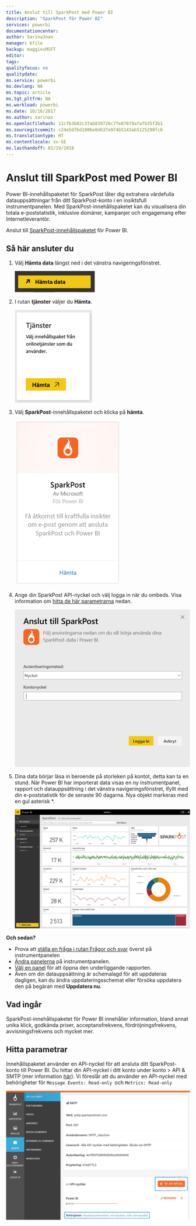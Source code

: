 ```yaml
---
title: Anslut till SparkPost med Power BI
description: "SparkPost för Power BI"
services: powerbi
documentationcenter: 
author: SarinaJoan
manager: kfile
backup: maggiesMSFT
editor: 
tags: 
qualityfocus: no
qualitydate: 
ms.service: powerbi
ms.devlang: NA
ms.topic: article
ms.tgt_pltfrm: NA
ms.workload: powerbi
ms.date: 10/16/2017
ms.author: sarinas
ms.openlocfilehash: 11cfb3b02c37ab839726c7fe87079afafb35f3b1
ms.sourcegitcommit: c24e5d7bd1806e0d637e974b5143ab5125298fc6
ms.translationtype: HT
ms.contentlocale: sv-SE
ms.lasthandoff: 02/19/2018
---
```

# <a name="connect-to-sparkpost-with-power-bi"></a>Anslut till SparkPost med Power BI
Power BI-innehållspaketet för SparkPost låter dig extrahera värdefulla datauppsättningar från ditt SparkPost-konto i en insiktsfull instrumentpanelen. Med SparkPost-innehållspaketet kan du visualisera din totala e-poststatistik, inklusive domäner, kampanjer och engagemang efter Internetleverantör.

Anslut till [SparkPost-innehållspaketet](https://app.powerbi.com/getdata/services/spark-post) för Power BI.

## <a name="how-to-connect"></a>Så här ansluter du
1. Välj **Hämta data** längst ned i det vänstra navigeringsfönstret.
   
   ![](media/service-connect-to-sparkpost/getdata.png)
2. I rutan **tjänster** väljer du **Hämta**.
   
   ![](media/service-connect-to-sparkpost/services.png)
3. Välj **SparkPost**-innehållspaketet och klicka på **hämta**. 
   
   ![](media/service-connect-to-sparkpost/sparkpost.png)
4. Ange din SparkPost API-nyckel och välj logga in när du ombeds. Visa information om [hitta de här parametrarna](#FindingParams) nedan.
   
   ![](media/service-connect-to-sparkpost/creds.png)
5. Dina data börjar läsa in beroende på storleken på kontot, detta kan ta en stund. När Power BI har importerat data visas en ny instrumentpanel, rapport och datauppsättning i det vänstra navigeringsfönstret, ifyllt med din e-poststatistik för de senaste 90 dagarna. Nya objekt markeras med en gul asterisk \*.
   
   ![](media/service-connect-to-sparkpost/dashboard.png)

**Och sedan?**

* Prova att [ställa en fråga i rutan Frågor och svar](power-bi-q-and-a.md) överst på instrumentpanelen
* [Ändra panelerna](service-dashboard-edit-tile.md) på instrumentpanelen.
* [Välj en panel](service-dashboard-tiles.md) för att öppna den underliggande rapporten.
* Även om din datauppsättning är schemalagd för att uppdateras dagligen, kan du ändra uppdateringsschemat eller försöka uppdatera den på begäran med **Uppdatera nu**.

## <a name="whats-included"></a>Vad ingår
SparkPost-innehållspaketet för Power BI innehåller information, bland annat unika klick, godkända priser, acceptansfrekvens, fördröjningsfrekvens, avvisningsfrekvens och mycket mer.

<a name="FindingParams"></a>

## <a name="finding-parameters"></a>Hitta parametrar
Innehållspaketet använder en API-nyckel för att ansluta ditt SparkPost-konto till Power BI. Du hittar din API-nyckel i ditt konto under konto \> API & SMTP (mer information [här](https://support.sparkpost.com/customer/portal/articles/1933377-create-api-keys)). Vi föreslår att du använder en API-nyckel med behörigheter för `Message Events: Read-only `och `Metrics: Read-only`

![](media/service-connect-to-sparkpost/sparkpost1.png)

